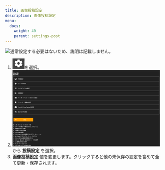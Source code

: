 ```yaml
---
title: 画像投稿設定
description: 画像投稿設定
menu:
  docs:
    weight: 40
    parent: settings-post
---
```


<img src="https://twemoji.maxcdn.com/v/12.1.6/72x72/26a0.png" width="20">通常設定する必要はないため、説明は記載しません。  

1. ![settings1](https://raw.githubusercontent.com/cutls/TheDeskDocs/master/media/settings1.png)を選択。
1. ![settings2](https://raw.githubusercontent.com/cutls/TheDeskDocs/master/media/settings2.png)から __投稿設定__ を選択。
1.  __画像投稿設定__ 値を変更します。クリックすると他の未保存の設定を含めて全て更新・保存されます。
